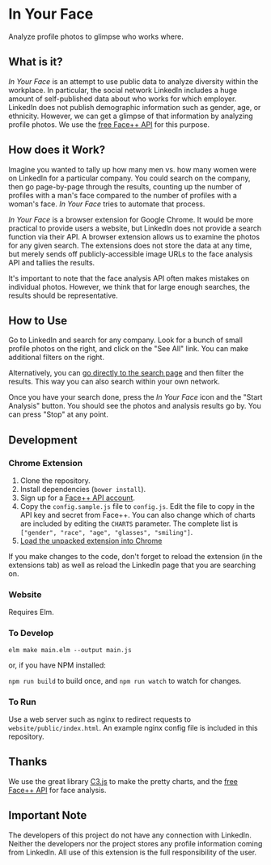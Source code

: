 # In Your Face

Analyze profile photos to glimpse who works where.


## What is it?

_In Your Face_ is an attempt to use public data to analyze diversity within the workplace. In particular, the social network LinkedIn includes a huge amount of self-published data about who works for which employer. LinkedIn does not publish demographic information such as gender, age, or ethnicity. However, we can get a glimpse of that information by analyzing profile photos. We use the [free Face++ API](http://www.faceplusplus.com/) for this purpose. 


## How does it Work?

Imagine you wanted to tally up how many men vs. how many women were on LinkedIn for a particular company. You could search on the company, then go page-by-page through the results, counting up the number of profiles with a man's face compared to the number of profiles with a woman's face. _In Your Face_ tries to automate that process.

_In Your Face_ is a browser extension for Google Chrome. It would be more practical to provide users a website, but LinkedIn does not provide a search function via their API. A browser extension allows us to examine the photos for any given search. The extensions does not store the data at any time, but merely sends off publicly-accessible image URLs to the face analysis API and tallies the results.

It's important to note that the face analysis API often makes mistakes on individual photos. However, we think that for large enough searches, the results should be representative.


## How to Use

Go to LinkedIn and search for any company. Look for a bunch of small profile photos on the right, and click on the "See All" link. You can make additional filters on the right.

Alternatively, you can [go directly to the search page](https://www.linkedin.com/vsearch/p) and then filter the results. This way you can also search within your own network.

Once you have your search done, press the _In Your Face_ icon and the "Start Analysis" button. You should see the photos and analysis results go by. You can press "Stop" at any point.


## Development

### Chrome Extension

1. Clone the repository.
2. Install dependencies (`bower install`).
3. Sign up for a [Face++ API account](http://www.faceplusplus.com/uc_home/).
4. Copy the `config.sample.js` file to `config.js`. Edit the file to copy in the API key and secret from Face++. You can also change which of charts are included by editing the `CHARTS` parameter. The complete list is `["gender", "race", "age", "glasses", "smiling"]`.
5. [Load the unpacked extension into Chrome](https://developer.chrome.com/extensions/getstarted#unpacked) 

If you make changes to the code, don't forget to reload the extension (in the extensions tab) as well as reload the LinkedIn page that you are searching on.

### Website

Requires Elm.


### To Develop

`elm make main.elm --output main.js`

or, if you have NPM installed:

`npm run build` to build once, and `npm run watch` to watch for changes.


### To Run

Use a web server such as nginx to redirect requests to `website/public/index.html`. An example nginx config file is included in this repository. 


## Thanks 

We use the great library [C3.js](http://c3js.org/) to make the pretty charts, and the [free Face++ API](http://www.faceplusplus.com/) for face analysis.


## Important Note

The developers of this project do not have any connection with LinkedIn. Neither the developers nor the project stores any profile information coming from LinkedIn. All use of this extension is the full responsibility of the user. 
